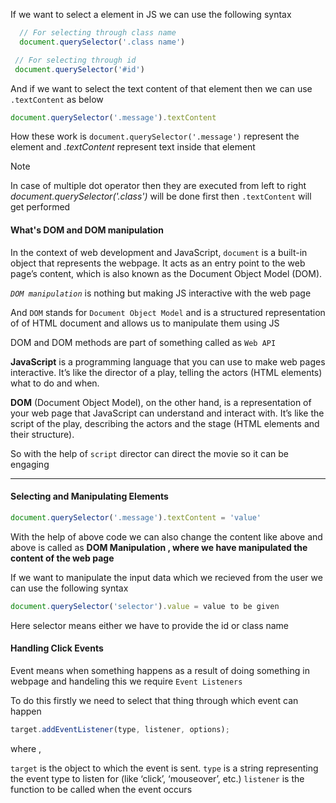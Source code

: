 
If we want to select a element in JS we can use the following syntax

```js
  // For selecting through class name
  document.querySelector('.class name')

 // For selecting through id 
 document.querySelector('#id')
```

And if we want to select the text content of that element then we can use `.textContent` as below

```js
document.querySelector('.message').textContent
```

How these work is `document.querySelector('.message')` represent the element and *.textContent* represent text inside that element

>[!NOTE]
>In case of multiple dot operator then they are executed from left to right
>_document.querySelector('.class')_ will be done first then `.textContent` will get performed
 

#### What's DOM and DOM manipulation


In the context of web development and JavaScript, `document` is a built-in object that represents the webpage. It acts as an entry point to the web page’s content, which is also known as the Document Object Model (DOM).


_`DOM manipulation`_ is nothing but making JS interactive with the web page

And `DOM` stands for `Document Object Model` and is a structured representation of of HTML document and allows us to manipulate them using JS

DOM and DOM methods are part of something called as `Web API`  


**JavaScript** is a programming language that you can use to make web pages interactive. It’s like the director of a play, telling the actors (HTML elements) what to do and when.

**DOM** (Document Object Model), on the other hand, is a representation of your web page that JavaScript can understand and interact with. It’s like the script of the play, describing the actors and the stage (HTML elements and their structure).


So with the help of `script` director can direct the movie so it can be engaging 

<hr>

#### Selecting and Manipulating Elements

```js
document.querySelector('.message').textContent = 'value'
```

With the help of above code we can also change the content  like above and above is called as **DOM Manipulation , where we have manipulated the content of the web page**


If we want to manipulate the input data which we recieved from the user we can use the following syntax

```js
document.querySelector('selector').value = value to be given
```

Here selector means either we have to provide the id or class name


#### Handling Click Events

Event means when something happens as a result of doing something in webpage and handeling this we require `Event Listeners`

To do this firstly we need to select that thing through which event can happen

```js
target.addEventListener(type, listener, options);
```

where ,

`target` is the object to which the event is sent.
`type` is a string representing the event type to listen for (like ‘click’, ‘mouseover’, etc.)
`listener` is the function to be called when the event occurs

 
